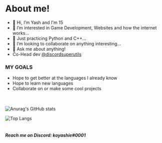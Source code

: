 About me!
==========

- 👋 Hi, I’m Yash and I'm 15
- 👀 I’m interested in Game Development, Websites and how the internet works...
- 🌱 Just practicing Python and C++...
- 💞️ I’m looking to collaborate on anything interesting...
- 💬 Ask me about anything!
- Co-Head dev [@discordsuperutils](https://github.com/discordsuperutils)


### MY GOALS ###

 - Hope to get better at the languages I already know
 - Hope to learn new languages
 - Collaborate on or make some cool projects


<br/><br/>
![Anurag's GitHub stats](https://github-readme-stats.vercel.app/api?username=koyashie07&theme=tokyonight&show_icons=true)

![Top Langs](https://github-readme-stats.vercel.app/api/top-langs/?username=koyashie07&layout=compact&theme=tokyonight)
<br/><br/>

#####  Reach me on Discord: koyashie#0001 #####

